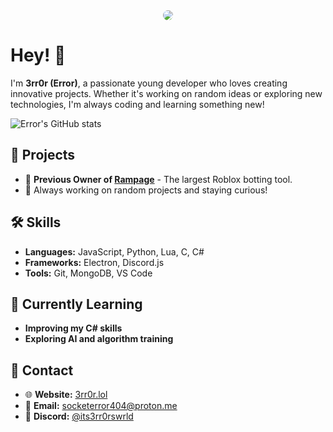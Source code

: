 <div align="center">
  <img src="https://github.com/user-attachments/assets/02faa2dd-83f0-40bd-956a-c732481932be" style="border-radius: 50px;"/>
</div>

# Hey! 👋
I'm **3rr0r (Error)**, a passionate young developer who loves creating innovative projects. Whether it's working on random ideas or exploring new technologies, I'm always coding and learning something new!

![Error's GitHub stats](https://github-readme-stats.vercel.app/api?username=3rr0r&show_icons=true&theme=radical)

## 🚀 Projects
- 🦔 **Previous Owner of [Rampage](https://github.com/Rampage-Software)** - The largest Roblox botting tool.   
- 🧠 Always working on random projects and staying curious! 

## 🛠 Skills
- **Languages:** JavaScript, Python, Lua, C, C#
- **Frameworks:** Electron, Discord.js
- **Tools:** Git, MongoDB, VS Code

## 🌱 Currently Learning
- **Improving my C# skills**
- **Exploring AI and algorithm training**

## 💼 Contact
- 🌐 **Website:** [3rr0r.lol](https://3rr0r.lol)
- 📧 **Email:** [socketerror404@proton.me](mailto:socketerror404@proton.me)
- 💬 **Discord:** [@its3rr0rswrld](#)

